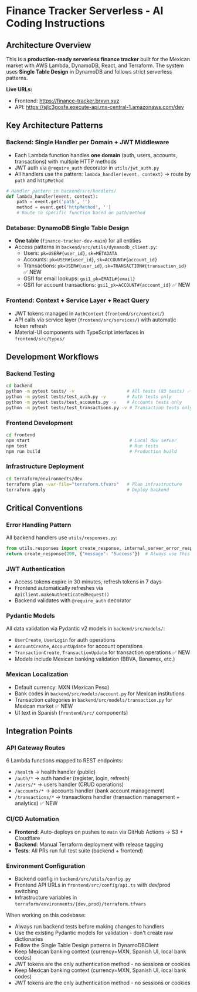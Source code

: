 # Finance Tracker Serverless - AI Coding Instructions

## Architecture Overview

This is a **production-ready serverless finance tracker** built for the Mexican market with AWS Lambda, DynamoDB, React, and Terraform. The system uses **Single Table Design** in DynamoDB and follows strict serverless patterns.

**Live URLs:**
- Frontend: https://finance-tracker.brxvn.xyz
- API: https://sjlc3gosfe.execute-api.mx-central-1.amazonaws.com/dev

## Key Architecture Patterns

### Backend: Single Handler per Domain + JWT Middleware
- Each Lambda function handles **one domain** (auth, users, accounts, transactions) with multiple HTTP methods
- JWT auth via `@require_auth` decorator in `utils/jwt_auth.py`
- All handlers use the pattern: `lambda_handler(event, context)` → route by `path` and `httpMethod`

```python
# Handler pattern in backend/src/handlers/
def lambda_handler(event, context):
    path = event.get('path', '')
    method = event.get('httpMethod', '')
    # Route to specific function based on path/method
```

### Database: DynamoDB Single Table Design
- **One table** (`finance-tracker-dev-main`) for all entities
- Access patterns in `backend/src/utils/dynamodb_client.py`:
  - Users: `pk=USER#{user_id}`, `sk=METADATA`
  - Accounts: `pk=USER#{user_id}`, `sk=ACCOUNT#{account_id}`
  - Transactions: `pk=USER#{user_id}`, `sk=TRANSACTION#{transaction_id}` ✅ NEW
  - GSI1 for email lookups: `gsi1_pk=EMAIL#{email}`
  - GSI1 for account transactions: `gsi1_pk=ACCOUNT#{account_id}` ✅ NEW

### Frontend: Context + Service Layer + React Query
- JWT tokens managed in `AuthContext` (`frontend/src/context/`)
- API calls via service layer (`frontend/src/services/`) with automatic token refresh
- Material-UI components with TypeScript interfaces in `frontend/src/types/`

## Development Workflows

### Backend Testing
```bash
cd backend
python -m pytest tests/ -v                    # All tests (83 tests) ✅ UPDATED
python -m pytest tests/test_auth.py -v        # Auth tests only
python -m pytest tests/test_accounts.py -v    # Accounts tests only
python -m pytest tests/test_transactions.py -v # Transaction tests only ✅ NEW
```

### Frontend Development  
```bash
cd frontend
npm start                                      # Local dev server
npm test                                       # Run tests
npm run build                                  # Production build
```

### Infrastructure Deployment
```bash
cd terraform/environments/dev
terraform plan -var-file="terraform.tfvars"   # Plan infrastructure
terraform apply                               # Deploy backend
```

## Critical Conventions

### Error Handling Pattern
All backend handlers use `utils/responses.py`:
```python
from utils.responses import create_response, internal_server_error_response
return create_response(200, {"message": "Success"})  # Always use this
```

### JWT Authentication
- Access tokens expire in 30 minutes, refresh tokens in 7 days
- Frontend automatically refreshes via `ApiClient.makeAuthenticatedRequest()`
- Backend validates with `@require_auth` decorator

### Pydantic Models
All data validation via Pydantic v2 models in `backend/src/models/`:
- `UserCreate`, `UserLogin` for auth operations
- `AccountCreate`, `AccountUpdate` for account operations
- `TransactionCreate`, `TransactionUpdate` for transaction operations ✅ NEW
- Models include Mexican banking validation (BBVA, Banamex, etc.)

### Mexican Localization
- Default currency: MXN (Mexican Peso)
- Bank codes in `backend/src/models/account.py` for Mexican institutions
- Transaction categories in `backend/src/models/transaction.py` for Mexican market ✅ NEW
- UI text in Spanish (`frontend/src/` components)

## Integration Points

### API Gateway Routes
6 Lambda functions mapped to REST endpoints:
- `/health` → health handler (public)
- `/auth/*` → auth handler (register, login, refresh)
- `/users/*` → users handler (CRUD operations)  
- `/accounts/*` → accounts handler (bank account management)
- `/transactions/*` → transactions handler (transaction management + analytics) ✅ NEW

### CI/CD Automation
- **Frontend**: Auto-deploys on pushes to `main` via GitHub Actions → S3 + Cloudflare
- **Backend**: Manual Terraform deployment with release tagging
- **Tests**: All PRs run full test suite (backend + frontend)

### Environment Configuration
- Backend config in `backend/src/utils/config.py`
- Frontend API URLs in `frontend/src/config/api.ts` with dev/prod switching
- Infrastructure variables in `terraform/environments/{dev,prod}/terraform.tfvars`

When working on this codebase:
- Always run backend tests before making changes to handlers
- Use the existing Pydantic models for validation - don't create raw dictionaries
- Follow the Single Table Design patterns in DynamoDBClient
- Keep Mexican banking context (currency=MXN, Spanish UI, local bank codes)
- JWT tokens are the only authentication method - no sessions or cookies
- Keep Mexican banking context (currency=MXN, Spanish UI, local bank codes)
- JWT tokens are the only authentication method - no sessions or cookies
